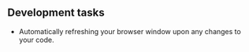 ## Development tasks

- Automatically refreshing your browser window upon any changes to your code.
